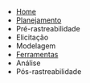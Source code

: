 * [Home](/)
* [Planejamento](docs/planejamento.md)
* Pré-rastreabilidade
* Elicitação
* Modelagem
* [Ferramentas](docs/ferramentas.md)
* Análise
* Pós-rastreabilidade